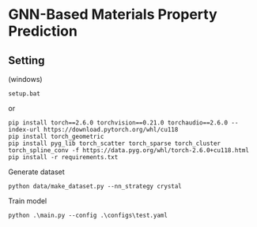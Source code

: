 # GNN-Based Materials Property Prediction

## Setting
(windows)
```
setup.bat
```

or

```
pip install torch==2.6.0 torchvision==0.21.0 torchaudio==2.6.0 --index-url https://download.pytorch.org/whl/cu118
pip install torch_geometric
pip install pyg_lib torch_scatter torch_sparse torch_cluster torch_spline_conv -f https://data.pyg.org/whl/torch-2.6.0+cu118.html
pip install -r requirements.txt
```

Generate dataset
```
python data/make_dataset.py --nn_strategy crystal
```

Train model
```
python .\main.py --config .\configs\test.yaml
```